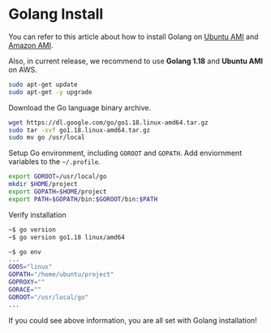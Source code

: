# Golang Install

You can refer to this article about how to install Golang on [Ubuntu AMI](https://tecadmin.net/install-go-on-ubuntu/) and [Amazon AMI](https://hackernoon.com/deploying-a-go-application-on-aws-ec2-76390c09c2c5).

Also, in current release, we recommend to use **Golang 1.18** and **Ubuntu AMI** on AWS.

```bash
sudo apt-get update
sudo apt-get -y upgrade
```

Download the Go language binary archive.

```bash
wget https://dl.google.com/go/go1.18.linux-amd64.tar.gz
sudo tar -xvf go1.18.linux-amd64.tar.gz
sudo mv go /usr/local
```

Setup Go environment, including `GOROOT` and `GOPATH`. Add enviornment variables to the `~/.profile`.

```bash
export GOROOT=/usr/local/go
mkdir $HOME/project
export GOPATH=$HOME/project
export PATH=$GOPATH/bin:$GOROOT/bin:$PATH
```

Verify installation

```bash
~$ go version
~$ go version go1.18 linux/amd64

~$ go env
...
GOOS="linux"
GOPATH="/home/ubuntu/project"
GOPROXY=""
GORACE=""
GOROOT="/usr/local/go"
...
```

If you could see above information, you are all set with Golang installation!